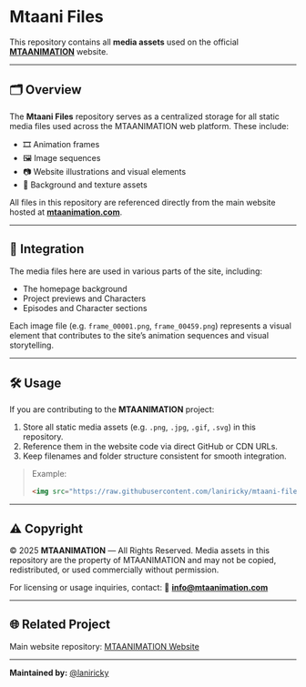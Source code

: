 # Mtaani Files

This repository contains all **media assets** used on the official **[MTAANIMATION](https://mtaanimation.com)** website.

---

## 🗂️ Overview

The **Mtaani Files** repository serves as a centralized storage for all static media files used across the MTAANIMATION web platform.
These include:

* 🎞️ Animation frames
* 🖼️ Image sequences
* 📷 Website illustrations and visual elements
* 🌆 Background and texture assets

All files in this repository are referenced directly from the main website hosted at **[mtaanimation.com](https://mtaanimation.com)**.

---

## 🧩 Integration

The media files here are used in various parts of the site, including:

* The homepage background
* Project previews and Characters
* Episodes and Character sections

Each image file (e.g. `frame_00001.png`, `frame_00459.png`) represents a visual element that contributes to the site’s animation sequences and visual storytelling.

---

## 🛠️ Usage

If you are contributing to the **MTAANIMATION** project:

1. Store all static media assets (e.g. `.png`, `.jpg`, `.gif`, `.svg`) in this repository.
2. Reference them in the website code via direct GitHub or CDN URLs.
3. Keep filenames and folder structure consistent for smooth integration.

> Example:
>
> ```html
> <img src="https://raw.githubusercontent.com/laniricky/mtaani-files/main/frame_00011.png" alt="Animation Frame" />
> ```

---

## ⚠️ Copyright

© 2025 **MTAANIMATION** — All Rights Reserved.
Media assets in this repository are the property of MTAANIMATION and may not be copied, redistributed, or used commercially without permission.

For licensing or usage inquiries, contact:
📧 **[info@mtaanimation.com](mailto:info@mtaanimation.com)**

---

## 🌐 Related Project

Main website repository: [MTAANIMATION Website](https://github.com/laniricky/mtaanimation)

---

**Maintained by:** [@laniricky](https://github.com/laniricky)
